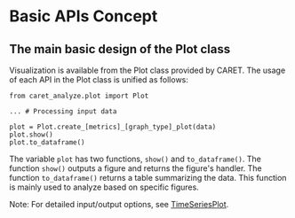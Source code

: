 # Basic APIs Concept

## The main basic design of the Plot class

Visualization is available from the Plot class provided by CARET.
The usage of each API in the Plot class is unified as follows:

```python3
from caret_analyze.plot import Plot

... # Processing input data

plot = Plot.create_[metrics]_[graph_type]_plot(data)
plot.show()
plot.to_dataframe()
```

The variable `plot` has two functions, `show()` and `to_dataframe()`.
The function `show()` outputs a figure and returns the figure's handler.
The function `to_dataframe()` returns a table summarizing the data.
This function is mainly used to analyze based on specific figures.

Note: For detailed input/output options, see [TimeSeriesPlot](https://tier4.github.io/CARET_analyze/latest/plot/#caret_analyze.plot.TimeSeriesPlot).
